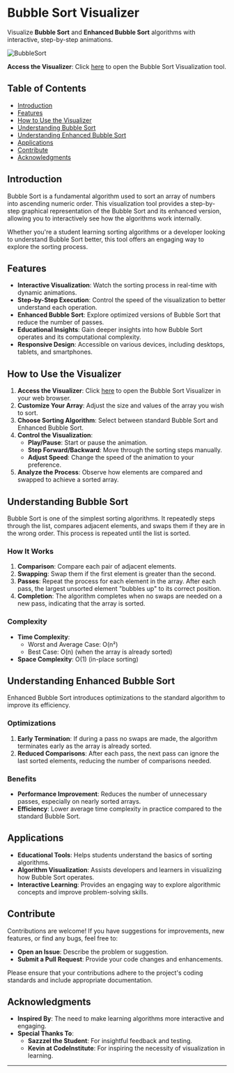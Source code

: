 # Bubble Sort Visualizer

Visualize **Bubble Sort** and **Enhanced Bubble Sort** algorithms with interactive, step-by-step animations.

![BubbleSort](https://github.com/user-attachments/assets/f1d4f655-fa93-485f-afd8-10614761cf93)

**Access the Visualizer**: Click [here](https://3disturbed.github.io/BubbleSortVisual/bubblesort.html) to open the Bubble Sort Visualization tool.

## Table of Contents

- [Introduction](#introduction)
- [Features](#features)
- [How to Use the Visualizer](#how-to-use-the-visualizer)
- [Understanding Bubble Sort](#understanding-bubble-sort)
- [Understanding Enhanced Bubble Sort](#understanding-enhanced-bubble-sort)
- [Applications](#applications)
- [Contribute](#contribute)
- [Acknowledgments](#acknowledgments)

## Introduction

Bubble Sort is a fundamental algorithm used to sort an array of numbers into ascending numeric order. This visualization tool provides a step-by-step graphical representation of the Bubble Sort and its enhanced version, allowing you to interactively see how the algorithms work internally.

Whether you're a student learning sorting algorithms or a developer looking to understand Bubble Sort better, this tool offers an engaging way to explore the sorting process.

## Features

- **Interactive Visualization**: Watch the sorting process in real-time with dynamic animations.
- **Step-by-Step Execution**: Control the speed of the visualization to better understand each operation.
- **Enhanced Bubble Sort**: Explore optimized versions of Bubble Sort that reduce the number of passes.
- **Educational Insights**: Gain deeper insights into how Bubble Sort operates and its computational complexity.
- **Responsive Design**: Accessible on various devices, including desktops, tablets, and smartphones.

## How to Use the Visualizer

1. **Access the Visualizer**: Click [here](https://3disturbed.github.io/BubbleSortVisual/bubblesort.html) to open the Bubble Sort Visualizer in your web browser.
2. **Customize Your Array**: Adjust the size and values of the array you wish to sort.
3. **Choose Sorting Algorithm**: Select between standard Bubble Sort and Enhanced Bubble Sort.
4. **Control the Visualization**:
   - **Play/Pause**: Start or pause the animation.
   - **Step Forward/Backward**: Move through the sorting steps manually.
   - **Adjust Speed**: Change the speed of the animation to your preference.
5. **Analyze the Process**: Observe how elements are compared and swapped to achieve a sorted array.

## Understanding Bubble Sort

Bubble Sort is one of the simplest sorting algorithms. It repeatedly steps through the list, compares adjacent elements, and swaps them if they are in the wrong order. This process is repeated until the list is sorted.

### How It Works

1. **Comparison**: Compare each pair of adjacent elements.
2. **Swapping**: Swap them if the first element is greater than the second.
3. **Passes**: Repeat the process for each element in the array. After each pass, the largest unsorted element "bubbles up" to its correct position.
4. **Completion**: The algorithm completes when no swaps are needed on a new pass, indicating that the array is sorted.

### Complexity

- **Time Complexity**: 
  - Worst and Average Case: O(n²)
  - Best Case: O(n) (when the array is already sorted)
- **Space Complexity**: O(1) (in-place sorting)

## Understanding Enhanced Bubble Sort

Enhanced Bubble Sort introduces optimizations to the standard algorithm to improve its efficiency.

### Optimizations

1. **Early Termination**: If during a pass no swaps are made, the algorithm terminates early as the array is already sorted.
2. **Reduced Comparisons**: After each pass, the next pass can ignore the last sorted elements, reducing the number of comparisons needed.

### Benefits

- **Performance Improvement**: Reduces the number of unnecessary passes, especially on nearly sorted arrays.
- **Efficiency**: Lower average time complexity in practice compared to the standard Bubble Sort.

## Applications

- **Educational Tools**: Helps students understand the basics of sorting algorithms.
- **Algorithm Visualization**: Assists developers and learners in visualizing how Bubble Sort operates.
- **Interactive Learning**: Provides an engaging way to explore algorithmic concepts and improve problem-solving skills.

## Contribute

Contributions are welcome! If you have suggestions for improvements, new features, or find any bugs, feel free to:

- **Open an Issue**: Describe the problem or suggestion.
- **Submit a Pull Request**: Provide your code changes and enhancements.

Please ensure that your contributions adhere to the project's coding standards and include appropriate documentation.

## Acknowledgments

- **Inspired By**: The need to make learning algorithms more interactive and engaging.
- **Special Thanks To**:
  - **Sazzzel the Student**: For insightful feedback and testing.
  - **Kevin at CodeInstitute**: For inspiring the necessity of visualization in learning.




---
